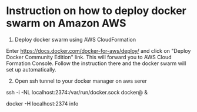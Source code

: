# Instruction on how to deploy docker swarm on Amazon AWS

1) Deploy docker swarm using AWS CloudFormation

Enter https://docs.docker.com/docker-for-aws/deploy/ and click on "Deploy Docker Community Edition" link. 
This will forward you to AWS Cloud Formation Console. Follow the instruction there and the docker swarm will set up automatically.

2) Open ssh tunnel to your docker manager on aws serer

ssh -i <path-to-ssh-key> -NL localhost:2374:/var/run/docker.sock docker@<ssh-host> &
	
docker -H localhost:2374 info